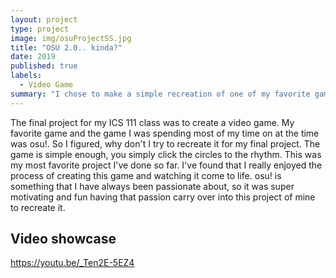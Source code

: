 ```yaml
---
layout: project
type: project
image: img/osuProjectSS.jpg
title: "OSU 2.0.. kinda?"
date: 2019
published: true
labels:
  - Video Game
summary: "I chose to make a simple recreation of one of my favorite games for my ICS 111 final project: osu!"
---
```


The final project for my ICS 111 class was to create a video game. My favorite game and the game I was spending most of my time on at the time was osu!. So I figured, why don't I try to recreate it for my final project. The game is simple enough, you simply click the circles to the rhythm. This was my most favorite project I've done so far. I've found that I really enjoyed the process of creating this game and watching it come to life. osu! is something that I have always been passionate about, so it was super motivating and fun having that passion carry over into this project of mine to recreate it.

## Video showcase

https://youtu.be/_Ten2E-5EZ4
